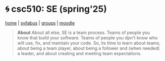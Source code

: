 #  :cyclone:  csc510: SE (spring'25)

[home](home) | [syllabus](syllabus) | [groups](groups) | [moodle](moodle)

> **About**
About all else, SE is a team process. Teams of people you know that build your software. Teams of people you dpn't  know who will use, fix, and maintain your code.  So, its time to learn about teams, about being a team player, about being a follower and (when needed) a leader, and about creating and meeting team expectations. 
